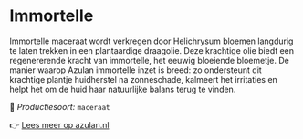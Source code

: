 # Immortelle

Immortelle maceraat wordt verkregen door Helichrysum bloemen langdurig te laten trekken in een plantaardige draagolie. Deze krachtige olie biedt een regenererende kracht van immortelle, het eeuwig bloeiende bloemetje. De manier waarop Azulan immortelle inzet is breed: zo ondersteunt dit krachtige plantje huidherstel na zonneschade, kalmeert het irritaties en helpt het om de huid haar natuurlijke balans terug te vinden.

🔧 *Productiesoort:* `maceraat`

👉 [Lees meer op azulan.nl](https://azulan.nl/atlas/immortelle-maceraat-wordt-verkregen-door-helichrysum-bloemen-langdurig-te-laten-trekken-in-een-plantaardige-draagolie.-deze-krachtige-olie-biedt-een-regenererende-kracht-van-immortelle%2C-het-eeuwig-bloeiende-bloemetje.-de-manier-waarop-azulan-immortelle-inzet-is-breed%3A-zo-ondersteunt-dit-krachtige-plantje-huidherstel-na-zonneschade%2C-kalmeert-het-irritaties-en-helpt-het-om-de-huid-haar-natuurlijke-balans-terug-te-vinden.)